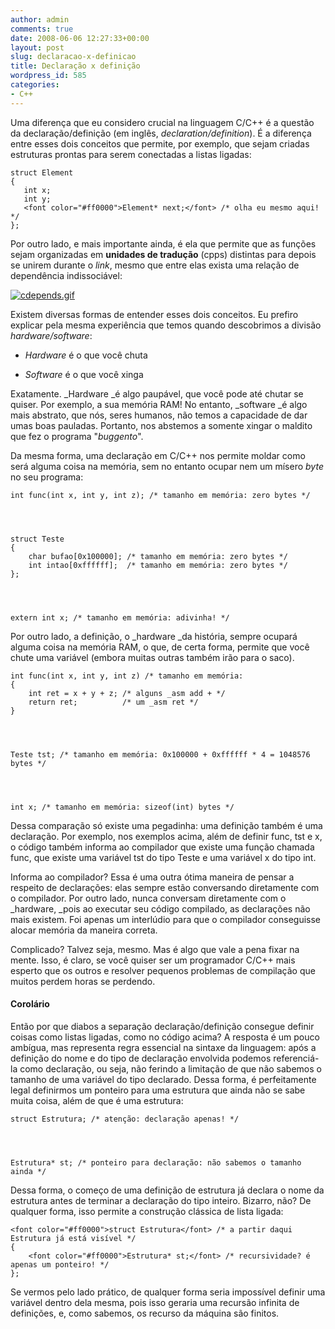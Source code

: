```yaml
---
author: admin
comments: true
date: 2008-06-06 12:27:33+00:00
layout: post
slug: declaracao-x-definicao
title: Declaração x definição
wordpress_id: 585
categories:
- C++
---
```


Uma diferença que eu considero crucial na linguagem C/C++ é a questão da declaração/definição (em inglês, _declaration/definition_). É a diferença entre esses dois conceitos que permite, por exemplo, que sejam criadas estruturas prontas para serem conectadas a listas ligadas:

    
    struct Element
    {
       int x;
       int y;
       <font color="#ff0000">Element* next;</font> /* olha eu mesmo aqui! */
    };


Por outro lado, e mais importante ainda, é ela que permite que as funções sejam organizadas em **unidades de tradução** (cpps) distintas para depois se unirem durante o _link_, mesmo que entre elas exista uma relação de dependência indissociável:



[![cdepends.gif](http://www.caloni.com.br/blog/wp-content/uploads/cdepends.gif)](http://www.caloni.com.br/blog/wp-content/uploads/cdepends.gif)

Existem diversas formas de entender esses dois conceitos. Eu prefiro explicar pela mesma experiência que temos quando descobrimos a divisão _hardware/software_:



	
  * _Hardware_ é o que você chuta

	
  * _Software_ é o que você xinga


Exatamente. _Hardware _é algo paupável, que você pode até chutar se quiser. Por exemplo, a sua memória RAM! No entanto, _software _é algo mais abstrato, que nós, seres humanos, não temos a capacidade de dar umas boas pauladas. Portanto, nos abstemos a somente xingar o maldito que fez o programa "_buggento_".

Da mesma forma, uma declaração em C/C++ nos permite moldar como será alguma coisa na memória, sem no entanto ocupar nem um mísero _byte_ no seu programa:

    
    int func(int x, int y, int z); /* tamanho em memória: zero bytes */



    
    struct Teste
    {
    	char bufao[0x100000]; /* tamanho em memória: zero bytes */
    	int intao[0xffffff];  /* tamanho em memória: zero bytes */
    };



    
    extern int x; /* tamanho em memória: adivinha! */


Por outro lado, a definição, o _hardware _da história, sempre ocupará alguma coisa na memória RAM, o que, de certa forma, permite que você chute uma variável (embora muitas outras também irão para o saco).

    
    int func(int x, int y, int z) /* tamanho em memória:
    {
    	int ret = x + y + z; /* alguns _asm add + */
    	return ret;          /* um _asm ret */
    }



    
    Teste tst; /* tamanho em memória: 0x100000 + 0xffffff * 4 = 1048576 bytes */



    
    int x; /* tamanho em memória: sizeof(int) bytes */


Dessa comparação só existe uma pegadinha: uma definição também é uma declaração. Por exemplo, nos exemplos acima, além de definir func, tst e x, o código também informa ao compilador que existe uma função chamada func, que existe uma variável tst do tipo Teste e uma variável x do tipo int.

Informa ao compilador? Essa é uma outra ótima maneira de pensar a respeito de declarações: elas sempre estão conversando diretamente com o compilador. Por outro lado, nunca conversam diretamente com o _hardware, _pois ao executar seu código compilado, as declarações não mais existem. Foi apenas um interlúdio para que o compilador conseguisse alocar memória da maneira correta.

Complicado? Talvez seja, mesmo. Mas é algo que vale a pena fixar na mente. Isso, é claro, se você quiser ser um programador C/C++ mais esperto que os outros e resolver pequenos problemas de compilação que muitos perdem horas se perdendo.


#### Corolário


Então por que diabos a separação declaração/definição consegue definir coisas como listas ligadas, como no código acima? A resposta é um pouco ambígua, mas representa regra essencial na sintaxe da linguagem: após a definição do nome e do tipo de declaração envolvida podemos referenciá-la como declaração, ou seja, não ferindo a limitação de que não sabemos o tamanho de uma variável do tipo declarado. Dessa forma, é perfeitamente legal definirmos um ponteiro para uma estrutura que ainda não se sabe muita coisa, além de que é uma estrutura:

    
    struct Estrutura; /* atenção: declaração apenas! */



    
    Estrutura* st; /* ponteiro para declaração: não sabemos o tamanho ainda */


Dessa forma, o começo de uma definição de estrutura já declara o nome da estrutura antes de terminar a declaração do tipo inteiro. Bizarro, não? De qualquer forma, isso permite a construção clássica de lista ligada:

    
    <font color="#ff0000">struct Estrutura</font> /* a partir daqui Estrutura já está visível */
    {
    	<font color="#ff0000">Estrutura* st;</font> /* recursividade? é apenas um ponteiro! */
    };


Se vermos pelo lado prático, de qualquer forma seria impossível definir uma variável dentro dela mesma, pois isso geraria uma recursão infinita de definições, e, como sabemos, os recurso da máquina são finitos.
